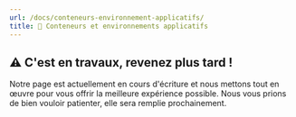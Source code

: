 ```yaml
---
url: /docs/conteneurs-environnement-applicatifs/
title: 🐳 Conteneurs et environnements applicatifs
---
```

## ⚠️ C'est en travaux, revenez plus tard !

Notre page est actuellement en cours d'écriture et nous mettons tout en œuvre pour vous offrir la meilleure expérience possible. Nous vous prions de bien vouloir patienter, elle sera remplie prochainement.


